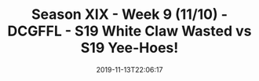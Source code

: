 ---
title: Season XIX - Week 9 (11/10) - DCGFFL - S19 White Claw Wasted vs S19 Yee-Hoes!
teams-score:
- team: _teams/white.md
  score: 26
- team: _teams/texas-orange.md
  score: 30
mvp: Ben, Vaughn
game-ball: CJ, Steph
season: 19
week: 9
date: '2019-11-13T22:06:17'
pageid: season-xix-week-9-11-10-7027-vs-7025
---
